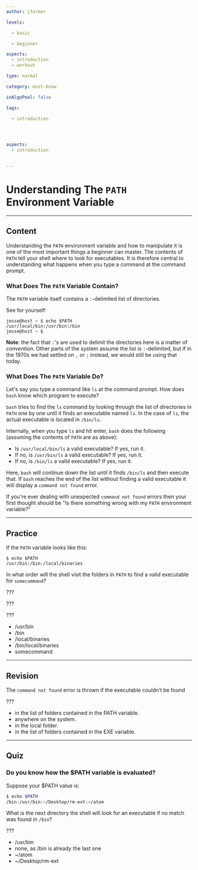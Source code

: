 ```yaml
---
author: jfarmer

levels:

  - basic

  - beginner

aspects:
  - introduction
  - workout

type: normal

category: must-know

inAlgoPool: false

tags:

  - introduction




aspects:
  - introduction


---
```


# Understanding The `PATH` Environment Variable

---
## Content

Understanding the `PATH` environment variable and how to manipulate it is one of the most important things a beginner can master.  The contents of `PATH` tell your shell where to look for executables.  It is therefore central to understanding what happens when you type a command at the command prompt.

### What Does The `PATH` Variable Contain?

The `PATH` variable itself contains a `:`-delimited list of directories.

See for yourself:

```shell
jesse@host ~ $ echo $PATH
/usr/local/bin:/usr/bin:/bin
jesse@host ~ $
```

**Note**: the fact that `:`'s are used to delimit the directories here is a matter of *convention*.  Other parts of the system assume the list is `:`-delimited, but if in the 1970s we had settled on `,` or `;` instead, we would still be using that today.

### What Does The `PATH` Variable Do?

Let's say you type a command like `ls` at the command prompt.  How does `bash` know which program to execute?

`bash` tries to find the `ls` command by looking through the list of directories in `PATH` one by one until it finds an executable named `ls`.  In the case of `ls`, the actual executable is located in `/bin/ls`.

Internally, when you type `ls` and hit enter, `bash` does the following (assuming the contents of `PATH` are as above):

- Is `/usr/local/bin/ls` a valid executable?  If yes, run it.
- If no, is `/usr/bin/ls` a valid executable?  If yes, run it.
- If no, is `/bin/ls` a valid executable?  If yes, run it.

Here, `bash` will continue down the list until it finds `/bin/ls` and then execute that.  If `bash` reaches the end of the list without finding a valid executable it will display a `command not found` error.

If you're ever dealing with unexpected `command not found` errors then your first thought should be "Is there something wrong with my `PATH` environment variable?"

---
## Practice

If the `PATH` variable looks like this:
```
$ echo $PATH
/usr/bin:/bin:/local/binaries
```
In what order will the shell visit the folders in `PATH` to find a valid executable for `somecommand`?

???

???

???

* /usr/bin
* /bin
* /local/binaries
* /bin/local/binaries
* somecommand

---
## Revision

The `command not found` error is thrown if the executable couldn’t be found

???

* in the list of folders contained in the PATH variable.
* anywhere on the system.
* in the local folder.
* in the list of folders contained in the EXE variable.

---
## Quiz 
### Do you know how the $PATH variable is evaluated?

Suppose your $PATH value is:

```bash
$ echo $PATH
/bin:/usr/bin:~/Desktop/rm-ext:~/atom
```
What is the next directory the shell will look
for an executable if no match was found in `/bin`?


 ???

* /usr/bin
* none, as /bin is already the last one
* ~/atom
* ~/Desktop/rm-ext
 
